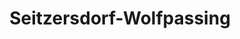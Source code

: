 ---
title: Seitzersdorf-Wolfpassing
url: /seitzersdorf-wolfpassing/
latitude: 48.414
longitude: 16.086
---